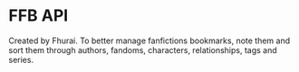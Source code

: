 # FFB API

Created by Fhurai.
To better manage fanfictions bookmarks, note them and sort them through authors, fandoms, characters, relationships, tags and series.